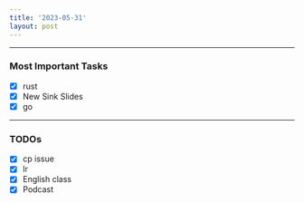 ```yaml
---
title: '2023-05-31'
layout: post
---
```


---

### Most Important Tasks

- [x] rust
- [x] New Sink Slides
- [x] go

---

### TODOs

- [x] cp issue
- [x] lr
- [x] English class
- [x] Podcast
